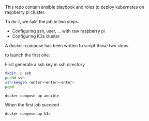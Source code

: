 This repo contain ansible playbook and roles to deploy kubernetes on raspberry pi cluster.

To do it, we split the job in two steps.
- Configuring ssh, user, ... with raw raspberry pi
- Configuring K3s cluster

A docker-compose has been written to script those two steps.

to launch the first one:

First generate a ssh key in ssh directory
```bash
mkdir -p ssh
pushd ssh
ssh-keygen <enter><enter><enter>
popd
```

``` bash
docker-compose up ansible
``` 

When the first job succeed

``` bash
docker-compose up k3s 
```
